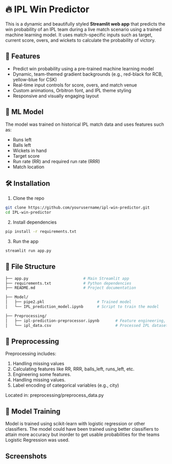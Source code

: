 # 🔥 IPL Win Predictor

This is a dynamic and beautifully styled **Streamlit web app** that predicts the win probability of an IPL team during a live match scenario using a trained machine learning model. It uses match-specific inputs such as target, current score, overs, and wickets to calculate the probability of victory.


## 🎯 Features

- Predict win probability using a pre-trained machine learning model
- Dynamic, team-themed gradient backgrounds (e.g., red-black for RCB, yellow-blue for CSK)
- Real-time input controls for score, overs, and match venue
- Custom animations, Orbitron font, and IPL theme styling
- Responsive and visually engaging layout

## 🧠 ML Model

The model was trained on historical IPL match data and uses features such as:

- Runs left
- Balls left
- Wickets in hand
- Target score
- Run rate (RR) and required run rate (RRR)
- Match location


## 🛠️ Installation

1. Clone the repo

```bash
git clone https://github.com/yourusername/ipl-win-predictor.git
cd IPL-win-predictor
```
2. Install dependencies
```bash
pip install -r requirements.txt
```
3. Run the app
```bash
streamlit run app.py
```

## 📂 File Structure 
```bash 
├── app.py                        # Main Streamlit app
├── requirements.txt              # Python dependencies
├── README.md                     # Project documentation

├── Model/
│   ├── pipe2.pkl                       # Trained model
│   └── IPL_prediction_model.ipynb      # Script to train the model

├── Preprocessing/
│   ├── ipl-prediction-preprocessor.ipynb       # Feature engineering, cleaning, encoding
│   └── ipl_data.csv                            # Processed IPL dataset  
```

## 🧪 Preprocessing
Preprocessing includes:
1. Handling missing values
2. Calculating features like RR, RRR, balls_left, runs_left, etc.
3. Engineering some features. 
4. Handling missing values. 
5. Label encoding of categorical variables (e.g., city)

Located in: preprocessing/preprocess_data.py

## 🧠 Model Training
Model is trained using scikit-learn with logistic regression or other classifiers. 
The model could have been trained using better classifiers to attain more accuracy but inorder to get usable probabilities for the teams Logistic Regression was used. 

## Screenshots


